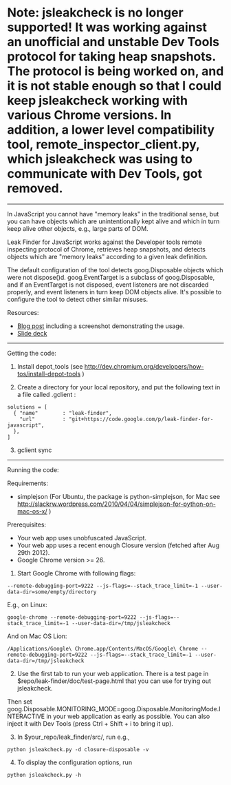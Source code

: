 <h1>Note: jsleakcheck is no longer supported! It was working against an unofficial and unstable Dev Tools protocol for taking heap snapshots. The protocol is being worked on, and it is not stable enough so that I could keep jsleakcheck working with various Chrome versions. In addition, a lower level compatibility tool, remote_inspector_client.py, which jsleakcheck was using to communicate with Dev Tools, got removed.</h1>



---


In JavaScript you cannot have "memory leaks" in the traditional sense, but you can have objects which are unintentionally kept alive and which in turn keep alive other objects, e.g., large parts of DOM.

Leak Finder for JavaScript works against the Developer tools remote inspecting protocol of Chrome, retrieves heap snapshots, and detects objects which are "memory leaks" according to a given leak definition.

The default configuration of the tool detects goog.Disposable objects which were not dispose()d. goog.EventTarget is a subclass of goog.Disposable, and if an EventTarget is not disposed, event listeners are not discarded properly, and event listeners in turn keep DOM objects alive. It's possible to configure the tool to detect other similar misuses.

Resources:

  * [Blog post](http://google-opensource.blogspot.com/2012/08/leak-finder-new-tool-for-javascript.html) including a screenshot demonstrating the usage.
  * [Slide deck](https://leak-finder-for-javascript.googlecode.com/files/Open%20-%20Finding%20memory%20leaks%20in%20JavaScript%20programs.pdf)


---


Getting the code:

1. Install depot\_tools (see http://dev.chromium.org/developers/how-tos/install-depot-tools )

2. Create a directory for your local repository, and put the following text in a file called .gclient :
```
solutions = [
  { "name"        : "leak-finder",
    "url"         : "git+https://code.google.com/p/leak-finder-for-javascript",
  },
]
```
3. gclient sync


---


Running the code:

Requirements:
  * simplejson (For Ubuntu, the package is python-simplejson, for Mac see http://slackrw.wordpress.com/2010/04/04/simplejson-for-python-on-mac-os-x/ )

Prerequisites:
  * Your web app uses unobfuscated JavaScript.
  * Your web app uses a recent enough Closure version (fetched after Aug 29th 2012).
  * Google Chrome version >= 26.

1. Start Google Chrome with following flags:
```
--remote-debugging-port=9222 --js-flags=--stack_trace_limit=-1 --user-data-dir=some/empty/directory
```
E.g., on Linux:
```
google-chrome --remote-debugging-port=9222 --js-flags=--stack_trace_limit=-1 --user-data-dir=/tmp/jsleakcheck
```
And on Mac OS Lion:
```
/Applications/Google\ Chrome.app/Contents/MacOS/Google\ Chrome --remote-debugging-port=9222 --js-flags=--stack_trace_limit=-1 --user-data-dir=/tmp/jsleakcheck
```

2. Use the first tab to run your web application. There is a test page in $repo/leak-finder/doc/test-page.html that you can use for trying out jsleakcheck.

Then set goog.Disposable.MONITORING\_MODE=goog.Disposable.MonitoringMode.INTERACTIVE in your web application as early as possible. You can also inject it with Dev Tools (press Ctrl + Shift + i to bring it up).

3. In $your\_repo/leak\_finder/src/, run e.g.,
```
python jsleakcheck.py -d closure-disposable -v
```

4. To display the configuration options, run
```
python jsleakcheck.py -h
```